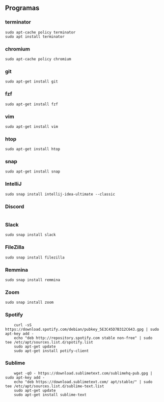 
## Programas

### terminator 
```shell
sudo apt-cache policy terminator
sudo apt install terminator 

```
### chromium  
```shell 
sudo apt-cache policy chromium
``` 
### git       
```shell 
sudo apt-get install git
``` 
### fzf       
```shell 
sudo apt-get install fzf
``` 
### vim       
```shell 
sudo apt-get install vim  
``` 
### htop      
```shell 
sudo apt-get install htop
``` 
### snap      
```shell 
sudo apt-get install snap
``` 
### IntelliJ  
```shell 
sudo snap install intellij-idea-ultimate --classic
``` 
### Discord   
```shell 

``` 
### Slack     
```shell 
sudo snap install slack
``` 
### FileZilla 
```shell 
sudo snap install filezilla
``` 
### Remmina   
```shell 
sudo snap install remmina
``` 
### Zoom      
```shell 
sudo snap install zoom 
``` 
### Spotify   
```shell
    curl -sS https://download.spotify.com/debian/pubkey_5E3C45D7B312C643.gpg | sudo apt-key add - 
    echo "deb http://repository.spotify.com stable non-free" | sudo tee /etc/apt/sources.list.d/spotify.list
    sudo apt-get update 
    sudo apt-get install potify-client
```

### Sublime
```shell
    wget -qO - https://download.sublimetext.com/sublimehq-pub.gpg | sudo apt-key add -
    echo "deb https://download.sublimetext.com/ apt/stable/" | sudo tee /etc/apt/sources.list.d/sublime-text.list
    sudo apt-get update
    sudo apt-get install sublime-text
```